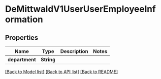 # DeMittwaldV1UserUserEmployeeInformation

## Properties

Name | Type | Description | Notes
------------ | ------------- | ------------- | -------------
**department** | **String** |  | 

[[Back to Model list]](../README.md#documentation-for-models) [[Back to API list]](../README.md#documentation-for-api-endpoints) [[Back to README]](../README.md)


